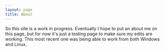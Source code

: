 ```yaml
---
layout: page
title: About
---
```


So this site is a work in progress. Eventually I hope to put an about me on this page, but for now it's just a testing page to make sure my edits are working. This most recent one was being able to work from both Windows and Linux.
